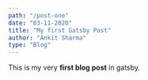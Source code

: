 ```yaml
---
path: "/post-one"
date: "03-11-2020"
title: "My first Gatsby Post"
author: "Ankit Sharma"
type: "Blog"
---
```



This is my very **first blog post** in gatsby.
